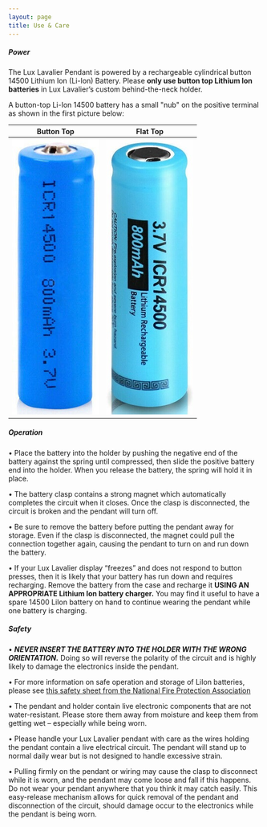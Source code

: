 ```yaml
---
layout: page
title: Use & Care
---
```


##### Power
The Lux Lavalier Pendant is powered by a rechargeable cylindrical button 14500 Lithium Ion (Li-Ion) Battery. Please **only use button top Lithium Ion batteries** in Lux Lavalier’s custom behind-the-neck holder.

A button-top Li-Ion 14500 battery has a small "nub" on the positive terminal as shown in the first picture below:

| Button Top | Flat Top |
| --- | --- |
|  <img src="/assets/img/use/ButtonTopLiIon14500.jpg" class="img-thumbnail" /> | <img src="/assets/img/use/FlatTopLiIon14500.jpg" class="img-thumbnail" /> |

##### Operation

•	Place the battery into the holder by pushing the negative end of the battery against the spring until compressed, then slide the positive battery end into the holder. When you release the battery, the spring will hold it in place.

•	The battery clasp contains a strong magnet which automatically completes the circuit when it closes. Once the clasp is disconnected, the circuit is broken and the pendant will turn off.

•	Be sure to remove the battery before putting the pendant away for storage. Even if the clasp is disconnected, the magnet could pull the connection together again, causing the pendant to turn on and run down the battery.

•	If your Lux Lavalier display “freezes” and does not respond to button presses, then it is likely that your battery has run down and requires recharging. Remove the battery from the case and recharge it **USING AN APPROPRIATE Lithium Ion battery charger.** You may find it useful to have a spare 14500 LiIon battery on hand to continue wearing the pendant while one battery is charging.

##### Safety
•	***NEVER INSERT THE BATTERY INTO THE HOLDER WITH THE WRONG ORIENTATION.*** Doing so will reverse the polarity of the circuit and is highly likely to damage the electronics inside the pendant.

•	For more information on safe operation and storage of LiIon batteries, please see [this safety sheet from the National Fire Protection Association](https://www.nfpa.org/-/media/Files/Public-Education/Resources/Safety-tip-sheets/LithiumIonBatterySafety.ashx#:~:text=Keep%20batteries%20at%20room%20temperature.&text=Do%20not%20place%20batteries%20in,keep%20them%20in%20hot%20vehicles.&text=Store%20batteries%20away%20from%20anything,%2C%20toys%2C%20and%20even%20cars.)

•	The pendant and holder contain live electronic components that are not water-resistant. Please store them away from moisture and keep them from getting wet – especially while being worn.

•	Please handle your Lux Lavalier pendant with care as the wires holding the pendant contain a live electrical circuit. The pendant will stand up to normal daily wear but is not designed to handle excessive strain.

•	Pulling firmly on the pendant or wiring may cause the clasp to disconnect while it is worn, and the pendant may come loose and fall if this happens. Do not wear your pendant anywhere that you think it may catch easily. This easy-release mechanism allows for quick removal of the pendant and disconnection of the circuit, should damage occur to the electronics while the pendant is being worn.
